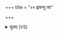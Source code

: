 +++
title = "०५ ह्वयन्तु त्वा"

+++
<details><summary>मूलम् (VS)</summary>

ह्वय॑न्तु त्वा प्रतिज॒नाः प्रति॑ मि॒त्रा अ॑वृषत। इ॑न्द्रा॒ग्नी विश्वे॑ दे॒वास्ते॑ वि॒शि क्षेम॑मदीधरन् ॥
</details>